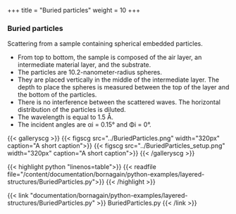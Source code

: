 +++
title = "Buried particles"
weight = 10
+++

### Buried particles

Scattering from a sample containing spherical embedded particles.

* From top to bottom, the sample is composed of the air layer, an intermediate material layer, and the substrate.
* The particles are 10.2-nanometer-radius spheres.
* They are placed vertically in the middle of the intermediate layer. The depth to place the spheres is measured between the top of the layer and the bottom of the particles.
* There is no interference between the scattered waves. The horizontal distribution of the particles is diluted.
* The wavelength is equal to 1.5 Å.
* The incident angles are αi = 0.15° and Φi = 0°.

{{< galleryscg >}}
{{< figscg src="../BuriedParticles.png" width="320px" caption="A short caption">}}
{{< figscg src="../BuriedParticles_setup.png" width="320px" caption="A short caption">}}
{{< /galleryscg >}}

{{< highlight python "linenos=table">}}
{{< readfile file="/content/documentation/bornagain/python-examples/layered-structures/BuriedParticles.py">}}
{{< /highlight >}}

{{< link "documentation/bornagain/python-examples/layered-structures/BuriedParticles.py" >}}
BuriedParticles.py
{{< /link >}}
